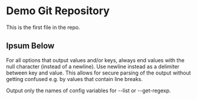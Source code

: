 # Demo Git Repository

This is the first file in the repo.

## Ipsum Below

For all options that output values and/or keys, always end values with the null character (instead of a newline). Use newline instead as a delimiter between key and value. This allows for secure parsing of the output without getting confused e.g. by values that contain line breaks.

Output only the names of config variables for --list or --get-regexp.

